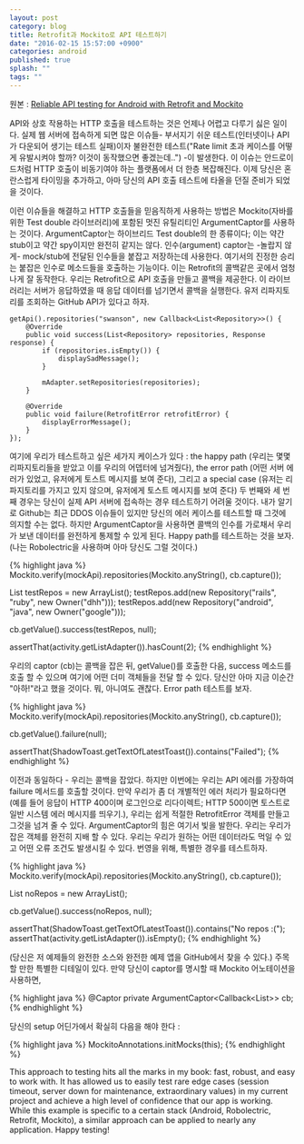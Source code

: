 ```yaml
---
layout: post
category: blog
title: Retrofit과 Mockito로 API 테스트하기
date: "2016-02-15 15:57:00 +0900"
categories: android
published: true
splash: ""
tags: ""
---
```


원본 : [Reliable API testing for Android with Retrofit and Mockito](http://mdswanson.com/blog/2013/12/16/reliable-android-http-testing-with-retrofit-and-mockito.html)

API와 상호 작용하는 HTTP 호출을 테스트하는 것은 언제나 어렵고 다루기 싫은 일이다. 실제 웹 서버에 접속하게 되면 많은 이슈들- 부서지기 쉬운 테스트(인터넷이나 API가 다운되어 생기는 테스트 실패)이자 불완전한 테스트("Rate limit 초과 케이스를 어떻게 유발시켜야 할까? 이것이 동작했으면 좋겠는데..") -이 발생한다.
이 이슈는 안드로이드처럼 HTTP 호출이 비동기여야 하는 플랫폼에서 더 한층 복잡해진다. 이제 당신은 혼란스럽게 타이밍을 추가하고, 아마 당신의 API 호출 테스트에 타올을 던질 준비가 되었을 것이다.

이런 이슈들을 해결하고 HTTP 호출들을 믿음직하게 사용하는 방법은 Mockito(자바를 위한 Test double 라이브러리)에 포함된 멋진 유틸리티인 ArgumentCaptor를 사용하는 것이다.
ArgumentCaptor는 하이브리드 Test double의 한 종류이다; 이는 약간 stub이고 약간 spy이지만 완전히 같지는 않다. 인수(argument) captor는 -놀랍지 않게- mock/stub에 전달된 인수들을 붙잡고 저장하는데 사용한다. 여기서의 진정한 승리는 붙잡은 인수로 메소드들을 호출하는 기능이다. 이는 Retrofit의 콜백같은 곳에서 엄청나게 잘 동작한다.
우리는 Retrofit으로 API 호출을 만들고 콜백을 제공한다. 이 라이브러리는 서버가 응답하였을 때 응답 데이터를 넘기면서 콜백을 실행한다.
유저 리파지토리를 조회하는 GitHub API가 있다고 하자.

    getApi().repositories("swanson", new Callback<List<Repository>>() {
        @Override
        public void success(List<Repository> repositories, Response response) {
            if (repositories.isEmpty()) {
                displaySadMessage();
            }

            mAdapter.setRepositories(repositories);
        }

        @Override
        public void failure(RetrofitError retrofitError) {
            displayErrorMessage();
        }
    });

여기에 우리가 테스트하고 싶은 세가지 케이스가 있다 : the happy path (우리는 몇몇 리파지토리들을 받았고 이를 우리의 어뎁터에 넘겨줬다), the error path (어떤 서버 에러가 있었고, 유저에게 토스트 메시지를 보여 준다), 그리고 a special case (유저는 리파지토리를 가지고 있지 않으며, 유저에게 토스트 메시지를 보여 준다)
두 번째와 세 번째 경우는 당신이 실제 API 서버에 접속하는 경우 테스트하기 어려울 것이다. 내가 알기로 Github는 최근 DDOS 이슈들이 있지만 당신의 에러 케이스를 테스트할 때 그것에 의지할 수는 없다.
하지만 ArgumentCaptor을 사용하면 콜백의 인수를 가로채서 우리가 보낸 데이터를 완전하게 통제할 수 있게 된다.
Happy path를 테스트하는 것을 보자. (나는 Robolectric을 사용하며 아마 당신도 그럴 것이다.)

{% highlight java %}
Mockito.verify(mockApi).repositories(Mockito.anyString(), cb.capture());

List<Repository> testRepos = new ArrayList<Repository>();
testRepos.add(new Repository("rails", "ruby", new Owner("dhh")));
testRepos.add(new Repository("android", "java", new Owner("google")));

cb.getValue().success(testRepos, null);

assertThat(activity.getListAdapter()).hasCount(2);
{% endhighlight %}

우리의 captor (cb)는 콜백을 잡은 뒤, getValue()를 호출한 다음, success 메소드를 호출 할 수 있으며 여기에 어떤 더미 객체들을 전달 할 수 있다.
당신안 아마 지금 이순간 "아하!"라고 했을 것이다. 뭐, 아니여도 괜찮다. Error path 테스트를 보자.

{% highlight java %}
Mockito.verify(mockApi).repositories(Mockito.anyString(), cb.capture());

cb.getValue().failure(null);

assertThat(ShadowToast.getTextOfLatestToast()).contains("Failed");
{% endhighlight %}

이전과 동일하다 - 우리는 콜백을 잡았다. 하지만 이번에는 우리는 API 에러를 가장하여 failure 메서드를 호출할 것이다. 만약 우리가 좀 더 개별적인 에러 처리가 필요하다면 (예를 들어 응답이 HTTP 400이며 로그인으로 리다이렉트; HTTP 500이면 토스트로 일반 시스템 에러 메시지를 띄우기.), 우리는 쉽게 적절한 RetrofitError 객체를 만들고 그것을 넘겨 줄 수 있다.
ArgumentCaptor의 힘은 여기서 빛을 발한다. 우리는 우리가 잡은 객체를 완전히 지배 할 수 있다. 우리는 우리가 원하는 어떤 데이터라도 먹일 수 있고 어떤 오류 조건도 발생시킬 수 있다.
번영을 위해, 특별한 경우를 테스트하자.

{% highlight java %}
Mockito.verify(mockApi).repositories(Mockito.anyString(), cb.capture());

List<Repository> noRepos = new ArrayList<Repository>();

cb.getValue().success(noRepos, null);

assertThat(ShadowToast.getTextOfLatestToast()).contains("No repos :(");
assertThat(activity.getListAdapter()).isEmpty();
{% endhighlight %}

(당신은 저 예제들의 완전한 소스와 완전한 예제 앱을 GitHub에서 찾을 수 있다.)
주목 할 만한 특별한 디테일이 있다. 만약 당신이 captor를 명시할 때  Mockito 어노테이션을 사용하면,

{% highlight java %}
@Captor
private ArgumentCaptor<Callback<List<Repository>>> cb;
{% endhighlight %}

당신의 setup 어딘가에서 확실히 다음을 해야 한다 :

{% highlight java %}
MockitoAnnotations.initMocks(this);
{% endhighlight %}

This approach to testing hits all the marks in my book: fast, robust, and easy to work with. It has allowed us to easily test rare edge cases (session timeout, server down for maintenance, extraordinary values) in my current project and achieve a high level of confidence that our app is working.
While this example is specific to a certain stack (Android, Robolectric, Retrofit, Mockito), a similar approach can be applied to nearly any application.
Happy testing!
